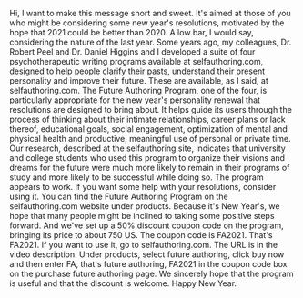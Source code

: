  Hi, I want to make this message short and sweet. It's aimed at those of you who might be considering some new year's resolutions, motivated by the hope that 2021 could be better than 2020. A low bar, I would say, considering the nature of the last year. Some years ago, my colleagues, Dr. Robert Peel and Dr. Daniel Higgins and I developed a suite of four psychotherapeutic writing programs available at selfauthoring.com, designed to help people clarify their pasts, understand their present personality and improve their future. These are available, as I said, at selfauthoring.com. The Future Authoring Program, one of the four, is particularly appropriate for the new year's personality renewal that resolutions are designed to bring about. It helps guide its users through the process of thinking about their intimate relationships, career plans or lack thereof, educational goals, social engagement, optimization of mental and physical health and productive, meaningful use of personal or private time. Our research, described at the selfauthoring site, indicates that university and college students who used this program to organize their visions and dreams for the future were much more likely to remain in their programs of study and more likely to be successful while doing so. The program appears to work. If you want some help with your resolutions, consider using it. You can find the Future Authoring Program on the selfauthoring.com website under products. Because it's New Year's, we hope that many people might be inclined to taking some positive steps forward. And we've set up a 50% discount coupon code on the program, bringing its price to about 750 US. The coupon code is FA2021. That's FA2021. If you want to use it, go to selfauthoring.com. The URL is in the video description. Under products, select future authoring, click buy now and then enter FA, that's future authoring, FA2021 in the coupon code box on the purchase future authoring page. We sincerely hope that the program is useful and that the discount is welcome. Happy New Year.